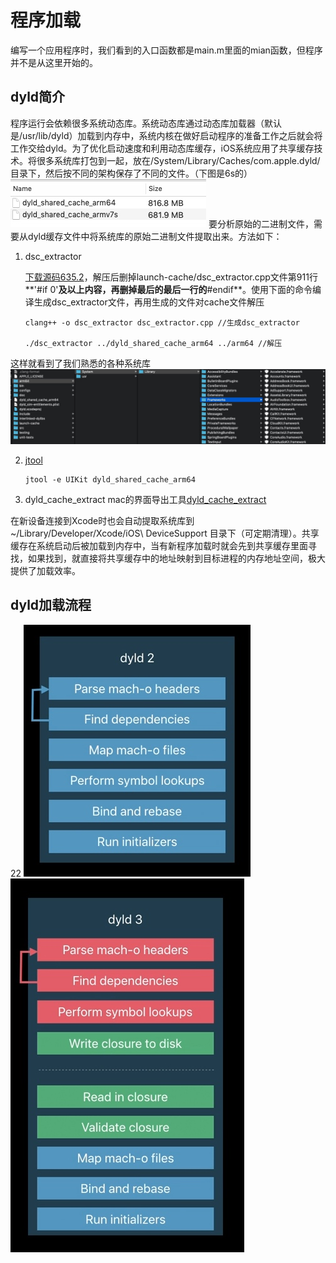 # 程序加载
编写一个应用程序时，我们看到的入口函数都是main.m里面的mian函数，但程序并不是从这里开始的。

## dyld简介
程序运行会依赖很多系统动态库。系统动态库通过动态库加载器（默认是/usr/lib/dyld）加载到内存中，系统内核在做好启动程序的准备工作之后就会将工作交给dyld。为了优化启动速度和利用动态库缓存，iOS系统应用了共享缓存技术。将很多系统库打包到一起，放在/System/Library/Caches/com.apple.dyld/目录下，然后按不同的架构保存了不同的文件。（下图是6s的）
![6s](media/15546416903047/15546423953635.jpg)
要分析原始的二进制文件，需要从dyld缓存文件中将系统库的原始二进制文件提取出来。方法如下：
1. dsc_extractor

    [下载源码635.2](https://opensource.apple.com/tarballs/dyld/)，解压后删掉launch-cache/dsc_extractor.cpp文件第911行**'#if 0'**及以上内容，再删掉最后的最后一行的**#endif**。使用下面的命令编译生成dsc_extractor文件，再用生成的文件对cache文件解压

    ```
    clang++ -o dsc_extractor dsc_extractor.cpp //生成dsc_extractor

    ./dsc_extractor ../dyld_shared_cache_arm64 ../arm64 //解压
    ```
这样就看到了我们熟悉的各种系统库
![](media/15546416903047/15546442359033.jpg)

2. [jtool](http://www.newosxbook.com/tools/jtool.html)

    ```   
    jtool -e UIKit dyld_shared_cache_arm64
    ```
3. dyld_cache_extract
    mac的界面导出工具[dyld_cache_extract](https://github.com/macmade/dyld_cache_extract)

在新设备连接到Xcode时也会自动提取系统库到~/Library/Developer/Xcode/iOS\ DeviceSupport 目录下（可定期清理）。共享缓存在系统启动后被加载到内存中，当有新程序加载时就会先到共享缓存里面寻找，如果找到，就直接将共享缓存中的地址映射到目标进程的内存地址空间，极大提供了加载效率。
## dyld加载流程
22
![](media/15546416903047/15546484363342.jpg)
![](media/15546416903047/15546485553221.jpg)
